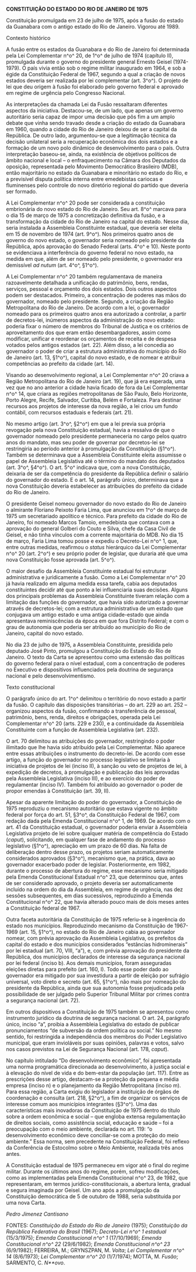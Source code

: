 **CONSTITUIÇÃO DO ESTADO DO RIO DE JANEIRO DE 1975**

Constituição promulgada em 23 de julho de 1975, após a fusão do estado
da Guanabara com o antigo estado do Rio de Janeiro. Vigorou até 1989.

Contexto histórico

A fusão entre os estados da Guanabara e do Rio de Janeiro foi
determinada pela Lei Complementar n^o^ 20, de 1^o^ de julho de 1974
(capítulo II), promulgada durante o governo do presidente general
Ernesto Geisel (1974-1979). O país vivia então sob o regime militar
inaugurado em 1964, e sob a égide da Constituição Federal de 1967,
segundo a qual a criação de novos estados deveria ser realizada por lei
complementar (art. 3^o^). O projeto de lei que deu origem à fusão foi
elaborado pelo governo federal e aprovado em regime de urgência pelo
Congresso Nacional.

As interpretações da chamada Lei da Fusão ressaltaram diferentes
aspectos da iniciativa. Destacou-se, de um lado, que apenas um governo
autoritário seria capaz de impor uma decisão que pôs fim a um amplo
debate que vinha sendo travado desde a criação do estado da Guanabara em
1960, quando a cidade do Rio de Janeiro deixou de ser a capital da
República. De outro lado, argumentou-se que a legitimação técnica da
decisão unilateral seria a recuperação econômica dos dois estados e a
formação de um novo polo dinâmico de desenvolvimento para o país. Outra
interpretação baseou-se, ainda, na existência de objetivos políticos de
âmbito nacional e local – o enfraquecimento na Câmara dos Deputados da
oposição, representada pelo Movimento Democrático Brasileiro (MDB),
então majoritário no estado da Guanabara e minoritário no estado do Rio,
e a previsível disputa política interna entre emedebistas cariocas e
fluminenses pelo controle do novo diretório regional do partido que
deveria ser formado.

A Lei Complementar n^o^ 20 pode ser considerada a constituição
embrionária do novo estado do Rio de Janeiro. Seu art. 8^o^ marcava para
o dia 15 de março de 1975 a concretização definitiva da fusão, e a
transformação da cidade do Rio de Janeiro na capital do estado. Nesse
dia, seria instalada a Assembleia Constituinte estadual, que deveria ser
eleita em 15 de novembro de 1974 (art. 9^o^). Nos primeiros quatro anos
de governo do novo estado, o governador seria nomeado pelo presidente da
República, após aprovação do Senado Federal (arts. 4^o^ e 10). Neste
ponto se evidenciava a interferência do governo federal no novo estado,
na medida em que, além de ser nomeado pelo presidente, o governador era
demissível *ad nutum* (art. 4^o^, §1^o^).

A Lei Complementar n^o^ 20 também regulamentava de maneira razoavelmente
detalhada a unificação do patrimônio, bens, rendas, serviços, pessoal e
orçamento dos dois estados. Dois outros aspectos podem ser destacados.
Primeiro, a concentração de poderes nas mãos do governador, nomeado pelo
presidente. Segundo, a criação da Região Metropolitana do Rio de
Janeiro. De acordo com a lei, o governador nomeado para os primeiros
quatro anos era autorizado a controlar, a partir de decretos-lei,
inúmeros aspectos da administração do novo estado: poderia fixar o
número de membros do Tribunal de Justiça e os critérios de
aproveitamento dos que eram então desembargadores, assim como modificar,
unificar e reordenar os orçamentos de receita e de despesa votados pelos
antigos estados (art. 22). Além disso, a lei concedia ao governador o
poder de criar a estrutura administrativa do município do Rio de Janeiro
(art. 13, §1^o^), capital do novo estado, e de nomear e atribuir
competências ao prefeito da cidade (art. 14).

Visando ao desenvolvimento regional, a Lei Complementar n^o^ 20 criava a
Região Metropolitana do Rio de Janeiro (art. 19), que já era esperada,
uma vez que no ano anterior a cidade havia ficado de fora da Lei
Complementar n^o^ 14, que criara as regiões metropolitanas de São Paulo,
Belo Horizonte, Porto Alegre, Recife, Salvador, Curitiba, Belém e
Fortaleza. Para destinar recursos aos projetos de interesse da nova
região, a lei criou um fundo contábil, com recursos estaduais e federais
(art. 21).

No mesmo artigo (art. 3^o^, §2^o^) em que a lei previa sua própria
revogação pela nova Constituição estadual, havia a ressalva de que o
governador nomeado pelo presidente permaneceria no cargo pelos quatro
anos do mandato, mas seu poder de governar por decretos-lei se
restringiria ao período anterior à promulgação da Constituição (§1^o^).
Também se determinava que a Assembleia Constituinte eleita assumisse o
papel de Assembleia Legislativa até o término do mandato dos deputados
(art. 3^o^, §4^o^). O art. 5^o^ indicava que, com a nova Constituição,
deixaria de ser da competência do presidente da República definir o
salário do governador do estado. E o art. 14, parágrafo único,
determinava que a nova Constituição deveria estabelecer as atribuições
do prefeito da cidade do Rio de Janeiro.

O presidente Geisel nomeou governador do novo estado do Rio de Janeiro o
almirante Floriano Peixoto Faria Lima, que anunciou em 1^o^ de março de
1975 um secretariado apolítico e técnico. Para prefeito da cidade do Rio
de Janeiro, foi nomeado Marcos Tamoio, emedebista que contava com a
aprovação do general Golberi do Couto e Silva, chefe da Casa Civil de
Geisel, e não tinha vínculos com a corrente majoritária do MDB. No dia
15 de março, Faria Lima tomou posse e expediu o Decreto-Lei n^o^ 1, que,
entre outras medidas, reafirmou o *status* hierárquico da Lei
Complementar n^o^ 20 (art. 2^o^) e seu próprio poder de legislar, que
duraria até que uma nova Constituição fosse aprovada (art. 5^o^).

O maior desafio da Assembleia Constituinte estadual foi estruturar
administrativa e juridicamente a fusão. Como a Lei Complementar n^o^ 20
já havia realizado em alguma medida essa tarefa, cabia aos deputados
constituintes decidir até que ponto a lei influenciaria suas decisões.
Alguns dos principais problemas da Assembleia Constituinte tiveram
relação com a limitação das funções do governador, que havia sido
autorizado a governar através de decretos-lei; com a estrutura
administrativa de um estado que conjugava um antigo estado e uma antiga
cidade-estado que ainda apresentava reminiscências da época em que fora
Distrito Federal; e com o grau de autonomia que poderia ser atribuído ao
município do Rio de Janeiro, capital do novo estado.

No dia 23 de julho de 1975, a Assembleia Constituinte, presidida pelo
deputado José Pinto, promulgou a Constituição do Estado do Rio de
Janeiro. O texto da Carta se apresentou como uma extensão das políticas
do governo federal para o nível estadual, com a concentração de poderes
no Executivo e dispositivos influenciados pela doutrina de segurança
nacional e pelo desenvolvimentismo.

Texto constitucional

O parágrafo único do art. 1^o^ delimitou o território do novo estado a
partir da fusão. O capítulo das disposições transitórias – do art. 229
ao art. 252 – organizou aspectos da fusão, confirmando a transferência
de pessoal, patrimônio, bens, renda, direitos e obrigações, operada pela
Lei Complementar n^o^ 20 (arts. 229 e 230), e a continuidade da
Assembleia Constituinte com a função de Assembleia Legislativa (art.
232).

O art. 70 delimitou as atribuições do governador, restringindo o poder
ilimitado que lhe havia sido atribuído pela Lei Complementar. Não
aparece entre essas atribuições o instrumento do decreto-lei. De acordo
com esse artigo, a função do governador no processo legislativo se
limitaria à iniciativa de projetos de lei (inciso II), à sanção ou veto
de projetos de lei, à expedição de decretos, à promulgação e publicação
das leis aprovadas pela Assembleia Legislativa (inciso III), e ao
exercício do poder de regulamentar (inciso IV). Também foi atribuído ao
governador o poder de propor emendas à Constituição (art. 39, II).

Apesar da aparente limitação do poder do governador, a Constituição de
1975 reproduziu o mecanismo autoritário que estava vigente no âmbito
federal por força do art. 51, §3^o^, da Constituição Federal de 1967,
com redação dada pela Emenda Constitucional n^o^ 1, de 1969. De acordo
com o art. 41 da Constituição estadual, o governador poderia enviar à
Assembleia Legislativa projeto de lei sobre qualquer matéria de
competência do Estado (*caput*), solicitando, em qualquer fase de
andamento do processo legislativo (§1^o^), apreciação em um prazo de 60
dias. Na falta de deliberação dentro desse prazo, os projetos seriam
automaticamente considerados aprovados (§3^o^), mecanismo que, na
prática, dava ao governador exacerbado poder de legislar.
Posteriormente, em 1982, durante o processo de abertura do regime, esse
mecanismo seria mitigado pela Emenda Constitucional Estadual n^o^ 23,
que determinou que, antes de ser considerado aprovado, o projeto deveria
ser automaticamente incluído na ordem do dia da Assembleia, em regime de
urgência, nas dez sessões subsequentes, em dias sucessivos, reproduzindo
a Emenda Constitucional n^o^ 22, que havia alterado pouco mais de dois
meses antes a Constituição federal de 1967.

Outra faceta autoritária da Constituição de 1975 referiu-se à ingerência
do estado nos municípios. Reproduzindo mecanismo da Constituição de
1967-1969 (art. 15, §1^o^), no estado do Rio de Janeiro cabia ao
governador nomear, com prévia aprovação da Assembleia Legislativa, os
prefeitos da capital do estado e dos municípios considerados “estâncias
hidrominerais” por lei estadual (art. 70, VIII, “a”), e, com prévia
aprovação do presidente da República, dos municípios declarados de
interesse da segurança nacional por lei federal (inciso b). Aos demais
municípios, foram asseguradas eleições diretas para prefeito (art. 160,
I). Todo esse poder dado ao governador era mitigado por sua investidura
a partir de eleição por sufrágio universal, voto direto e secreto (art.
65, §1^o^), não mais por nomeação do presidente da República, ainda que
sua autonomia fosse prejudicada pela possibilidade de ser julgado pelo
Superior Tribunal Militar por crimes contra a segurança nacional (art.
72).

Em outros dispositivos a Constituição de 1975 também se apresentou como
instrumento jurídico da doutrina de segurança nacional. O art. 24,
parágrafo único, inciso “a”, proibia a Assembleia Legislativa do estado
de publicar pronunciamentos “de subversão da ordem política ou social.”
No mesmo sentido, foi restringida a independência dos membros do Poder
Legislativo municipal, que eram invioláveis por suas opiniões, palavras
e votos, salvo nos casos previstos na Lei de Segurança Nacional (art.
178, *caput*).

No capítulo intitulado “Do desenvolvimento econômico”, foi apresentada
uma norma programática direcionada ao desenvolvimento, à justiça social
e à elevação do nível de vida e do bem-estar da população (art. 117).
Entre as prescrições desse artigo, destacam-se a proteção da pequena e
média empresa (inciso n) e o planejamento da Região Metropolitana
(inciso m). Para essa região, a Carta exigiu do legislador a instituição
de órgãos de coordenação e consulta (art. 218, §2^o^), a fim de
organizar os serviços de interesse comum aos municípios integrantes
(§3^o^). Uma das características mais inovadoras da Constituição de 1975
dentro do título sobre a ordem econômica e social – que engloba extensa
regulamentação de direitos sociais, como assistência social, educação e
saúde – foi a preocupação com o meio ambiente, declarada no art. 119: “o
desenvolvimento econômico deve conciliar-se com a proteção do meio
ambiente.” Essa norma, sem precedente na Constituição Federal, foi
reflexo da Conferência de Estocolmo sobre o Meio Ambiente, realizada
três anos antes.

A Constituição estadual de 1975 permaneceu em vigor até o final do
regime militar. Durante os últimos anos do regime, porém, sofreu
modificações, como as implementadas pela Emenda Constitucional n^o^ 23,
de 1982, que representaram, em termos jurídico-constitucionais, a
abertura lenta, gradual e segura imaginada por Geisel. Um ano após a
promulgação da Constituição democrática de 5 de outubro de 1988, seria
substituída por uma nova Carta.

*Pedro Jimenez Cantisano*

FONTES: *Constituição do Estado do Rio de Janeiro* (1975); *Constituição
da República Federativa do Brasil* (1967); *Decreto-Lei n^o^ 1 estadual*
(15/3/1975); *Emenda Constitucional n^o^ 1* (17/10/1969); *Emenda
Constitucional n^o^ 22* (29/6/1982); *Emenda Constitucional n^o^ 23*
(6/9/1982); FERREIRA, M.; GRYNSZPAN, M. *Volta*; *Lei Complementar n^o^
14* (8/6/1973); *Lei Complementar n^o^ 20* (1/7/1974); MOTTA, M.
*Fusão*; SARMENTO, C. *N**ovo*.
